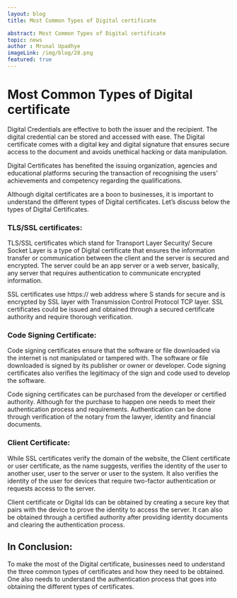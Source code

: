 ```yaml
---
layout: blog
title: Most Common Types of Digital certificate

abstract: Most Common Types of Digital certificate
topic: news
author : Mrunal Upadhye
imageLink: /img/blog/28.png
featured: true
---
```

# Most Common Types of Digital certificate

Digital Credentials are effective to both the issuer and the recipient. The digital credential can be stored and accessed with ease. The Digital certificate comes with a digital key and digital signature that ensures secure access to the document and avoids unethical hacking or data manipulation. 

Digital Certificates has benefited the issuing organization, agencies and educational platforms securing the transaction of recognising the users’ achievements and competency regarding the qualifications. 

Although digital certificates are a boon to businesses, it is important to understand the different types of Digital certificates. Let’s discuss below the types of Digital Certificates.

### TLS/SSL certificates:

TLS/SSL certificates which stand for Transport Layer Security/ Secure Socket Layer is a type of Digital certificate that ensures the information transfer or communication between the client and the server is secured and encrypted. The server could be an app server or a web server, basically, any server that requires authentication to communicate encrypted information.


SSL certificates use https:// web address where S stands for secure and is encrypted by SSL layer with Transmission Control Protocol TCP layer. SSL certificates could be issued and obtained through a secured certificate authority and require thorough verification. 

### Code Signing Certificate:

Code signing certificates ensure that the software or file downloaded via the internet is not manipulated or tampered with. The software or file downloaded is signed by its publisher or owner or developer. Code signing certificates also verifies the legitimacy of the sign and code used to develop the software.

Code signing certificates can be purchased from the developer or certified authority. Although for the purchase to happen one needs to meet their authentication process and requirements. Authentication can be done through verification of the notary from the lawyer, identity and financial documents.

### Client Certificate:

While SSL certificates verify the domain of the website, the Client certificate or user certificate, as the name suggests, verifies the identity of the user to another user, user to the server or user to the system. It also verifies the identity of the user for devices that require two-factor authentication or requests access to the server.

Client certificate or Digital Ids can be obtained by creating a secure key that pairs with the device to prove the identity to access the server. It can also be obtained through a certified authority after providing identity documents and clearing the authentication process.

## In Conclusion:

To make the most of the Digital certificate, businesses need to understand the three common types of certificates and how they need to be obtained. One also needs to understand the authentication process that goes into obtaining the different types of certificates.


